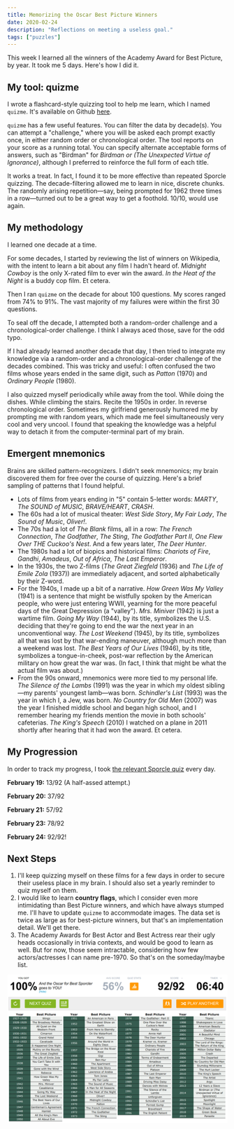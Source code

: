```yaml
---
title: Memorizing the Oscar Best Picture Winners
date: 2020-02-24
description: "Reflections on meeting a useless goal."
tags: ["puzzles"]
---
```

This week I learned all the winners of the Academy Award for Best Picture, by year. It took me 5 days. Here's how I did it.

## My tool: quizme

I wrote a flashcard-style quizzing tool to help me learn, which I named `quizme`. It's available on Github [here](https://github.com/Gredelston/quizme).

`quizme` has a few useful features. You can filter the data by decade(s). You can attempt a "challenge," where you will be asked each prompt exactly once, in either random order or chronological order. The tool reports on your score as a running total. You can specify alternate acceptable forms of answers, such as "Birdman" for *Birdman or (The Unexpected Virtue of Ignorance)*, although I preferred to reinforce the full form of each title.

It works a treat. In fact, I found it to be more effective than repeated Sporcle quizzing. The decade-filtering allowed me to learn in nice, discrete chunks. The randomly arising repetition—say, being prompted for 1962 three times in a row—turned out to be a great way to get a foothold. 10/10, would use again.

## My methodology

I learned one decade at a time.

For some decades, I started by reviewing the list of winners on Wikipedia, with the intent to learn a bit about any film I hadn't heard of. *Midnight Cowboy* is the only X-rated film to ever win the award. *In the Heat of the Night* is a buddy cop film. Et cetera.

Then I ran `quizme` on the decade for about 100 questions. My scores ranged from 74% to 91%. The vast majority of my failures were within the first 30 questions.

To seal off the decade, I attempted both a random-order challenge and a chronological-order challenge. I think I always aced those, save for the odd typo.

If I had already learned another decade that day, I then tried to integrate my knowledge via a random-order and a chronological-order challenge of the decades combined. This was tricky and useful: I often confused the two films whose years ended in the same digit, such as *Patton* (1970) and *Ordinary People* (1980).

I also quizzed myself periodically while away from the tool. While doing the dishes. While climbing the stairs. Recite the 1950s in order. In reverse chronological order. Sometimes my girlfriend generously humored me by prompting me with random years, which made me feel simultaneously very cool and very uncool. I found that speaking the knowledge was a helpful way to detach it from the computer-terminal part of my brain.

## Emergent mnemonics

Brains are skilled pattern-recognizers. I didn't seek mnemonics; my brain discovered them for free over the course of quizzing. Here's a brief sampling of patterns that I found helpful.

- Lots of films from years ending in "5" contain 5-letter words: *MARTY*, *The SOUND of MUSIC*, *BRAVE/HEART*, *CRASH*.
- The 60s had a lot of musical theater: *West Side Story*, *My Fair Lady*, *The Sound of Music*, *Oliver!*.
- The 70s had a lot of *The Blank* films, all in a row: *The French Connection*, *The Godfather*, *The Sting*, *The Godfather Part II*, *One Flew Over THE Cuckoo's Nest*. And a few years later, *The Deer Hunter*.
- The 1980s had a lot of biopics and historical films: *Chariots of Fire*, *Gandhi*, *Amadeus*, *Out of Africa*, *The Last Emperor*.
- In the 1930s, the two Z-films (*The Great Ziegfeld* (1936) and *The Life of Emile Zola* (1937)) are immediately adjacent, and sorted alphabetically by their Z-word.
- For the 1940s, I made up a bit of a narrative. *How Green Was My Valley* (1941) is a sentence that might be wistfully spoken by the American people, who were just entering WWII, yearning for the more peaceful days of the Great Depression (a "valley"). *Mrs. Miniver* (1942) is just a wartime film. *Going My Way* (1944), by its title, symbolizes the U.S. deciding that they're going to end the war the next year in an unconventional way. *The Lost Weekend* (1945), by its title, symbolizes all that was lost by that war-ending maneuver, although much more than a weekend was lost. *The Best Years of Our Lives* (1946), by its title, symbolizes a tongue-in-cheek, post-war reflection by the American military on how great the war was. (In fact, I think that might be what the actual film was about.)
- From the 90s onward, mnemonics were more tied to my personal life. *The Silence of the Lambs* (1991) was the year in which my oldest sibling—my parents' youngest lamb—was born. *Schindler's List* (1993) was the year in which I, a Jew, was born. *No Country for Old Men* (2007) was the year I finished middle school and began high school, and I remember hearing my friends mention the movie in both schools' cafeterias. *The King's Speech* (2010) I watched on a plane in 2011 shortly after hearing that it had won the award. Et cetera.

## My Progression

In order to track my progress, I took [the relevant Sporcle quiz](www.sporcle.com/games/boknowsmovies/best_pictures) every day.

**February 19:** 13/92 (A half-assed attempt.)

**February 20:** 37/92 

**February 21:** 57/92 

**February 23:** 78/92 

**February 24:** 92/92! 

## Next Steps

1. I'll keep quizzing myself on these films for a few days in order to secure their useless place in my brain. I should also set a yearly reminder to quiz myself on them.
2. I would like to learn **country flags**, which I consider even more intimidating than Best Picture winners, and which have always stumped me. I'll have to update `quizme` to accommodate images. The data set is twice as large as for best-picture winners, but that's an implementation detail. We'll get there.
3. The Academy Awards for Best Actor and Best Actress rear their ugly heads occasionally in trivia contexts, and would be good to learn as well. But for now, those seem intractable, considering how few actors/actresses I can name pre-1970. So that's on the someday/maybe list.

![_image of a completed Sporcle quiz_](./sporcle.png)
